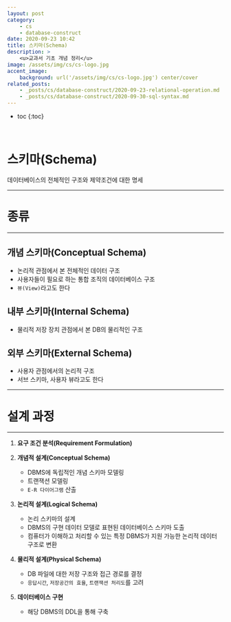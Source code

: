 ```yaml
---
layout: post
category:
    - cs
    - database-construct
date: 2020-09-23 10:42
title: 스키마(Schema)
description: >
    <u>교과서 기초 개념 정리</u> 
image: /assets/img/cs/cs-logo.jpg
accent_image:
    background: url('/assets/img/cs/cs-logo.jpg') center/cover
related_posts:
    - _posts/cs/database-construct/2020-09-23-relational-operation.md
    - _posts/cs/database-construct/2020-09-30-sql-syntax.md
---
```


* toc
{:toc}

&nbsp;  

# **스키마(Schema)**

데이터베이스의 전체적인 구조와 제약조건에 대한 명세

---

# **종류**

---

## **개념 스키마(Conceptual Schema)**

- 논리적 관점에서 본 전체적인 데이터 구조
- 사용자들이 필요로 하는 통합 조직의 데이터베이스 구조
- `뷰(View)`라고도 한다

## **내부 스키마(Internal Schema)**

- 물리적 저장 장치 관점에서 본 DB의 물리적인 구조

## **외부 스키마(External Schema)**

- 사용자 관점에서의 논리적 구조
- 서브 스키마, 사용자 뷰라고도 한다

---

# **설계 과정**

---

1. **요구 조건 분석(Requirement Formulation)**
2. **개념적 설계(Conceptual Schema)**
    - DBMS에 독립적인 개념 스키마 모델링
    - 트랜잭션 모델링
    - `E-R 다이어그램` 산출
3. **논리적 설계(Logical Schema)**
    - 논리 스키마의 설계
    - DBMS의 구현 데이터 모델로 표현된 데이터베이스 스키마 도출
    - 컴퓨터가 이해하고 처리할 수 있는 특정 DBMS가 지원 가능한 논리적 데이터 구조로 변환
4. **물리적 설계(Physical Schema)**
    - DB 파일에 대한 저장 구조와 접근 경로를 결정
    - `응답시간`, `저장공간의 효율`, `트랜잭션 처리도`를 고려

5. **데이터베이스 구현**

    - 해당 DBMS의 DDL을 통해 구축